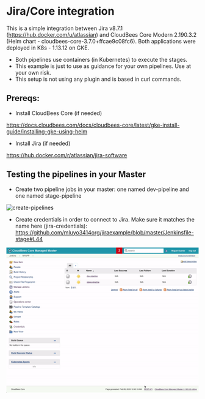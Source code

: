 # Jira/Core integration

This is a simple integration between Jira v8.7.1 (https://hub.docker.com/u/atlassian) and CloudBees Core Modern 2.190.3.2 (Helm chart - cloudbees-core-3.7.0+ffcae9c08fc6). Both applications were deployed in K8s - 1.13.12 on GKE.

* Both pipelines use containers (in Kubernetes) to execute the stages. 
* This example is just to use as guidance for your own pipelines. Use at your own risk.
* This setup is not using any plugin and is based in curl commands.

## Prereqs:

* Install CloudBees Core (if needed) 

https://docs.cloudbees.com/docs/cloudbees-core/latest/gke-install-guide/installing-gke-using-helm

* Install Jira (if needed) 

https://hub.docker.com/r/atlassian/jira-software

## Testing the pipelines in your Master

* Create two pipeline jobs in your master: one named dev-pipeline and one named stage-pipeline

![create-pipelines](images/create-pipelines.gif)

* Create credentials in order to connect to Jira. Make sure it matches the name here (jira-credentials): https://github.com/mluyo3414org/jiraexample/blob/master/Jenkinsfile-stage#L44 

![create-credentials](images/create-credentials.gif)







